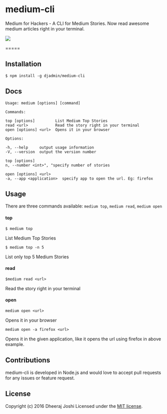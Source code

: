 medium-cli
==========

Medium for Hackers - A CLI for Medium Stories. 
Now read awesome medium articles right in your terminal.

![](http://i.imgur.com/nO3RyMT.gif)

=====
## Installation

`$ npm install -g djadmin/medium-cli`

## Docs
    Usage: medium [options] [command]

    Commands:

    top [options]         List Medium Top Stories
    read <url>            Read the story right in your terminal
    open [options] <url>  Opens it in your browser

    Options:

    -h, --help     output usage information
    -V, --version  output the version number
    
    top [options]
    n, --number <int>", "specify number of stories
    
    open [options] <url>
    -a, --app <application>  specify app to open the url. Eg: firefox
    
## Usage
There are three commands available: `medium top`, `medium read`, `medium open`

#### top
`$ medium top`

List Medium Top Stories
    
`$ medium top -n 5`

List only top 5 Medium Stories

#### read
`$medium read <url>`

Read the story right in your terminal

#### open
`medium open <url>`

Opens it in your browser

`medium open -a firefox <url>`

Opens it in the given application, like it opens the url using firefox in above example.


## Contributions
medium-cli is developed in Node.js and would love to accept pull requests for any issues or feature request.

## License
Copyright (c) 2016 Dheeraj Joshi
Licensed under the [MIT license](http://opensource.org/licenses/MIT).